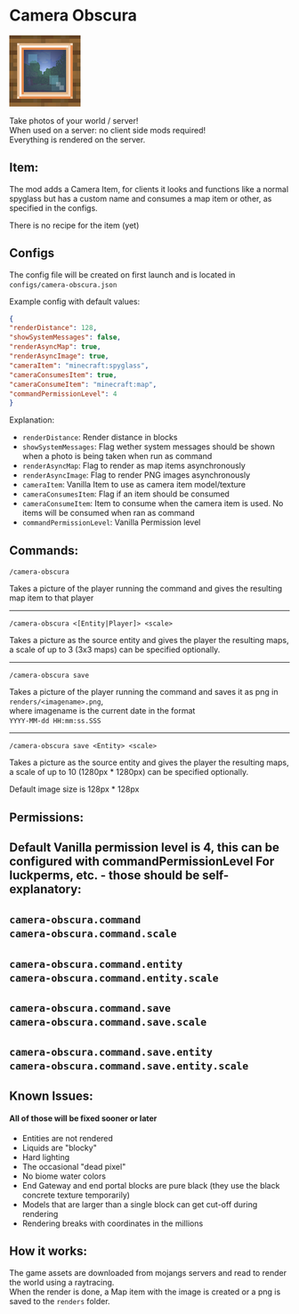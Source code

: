 # Camera Obscura

![Camera Obscura Icon](src/main/resources/camera-obscura-icon.png "Camera Obscura Icon")


Take photos of your world / server!\
When used on a server: no client side mods required!\
Everything is rendered on the server.

## Item:

The mod adds a Camera Item, for clients it looks and functions like a normal spyglass 
but has a custom name and consumes a map item or other, as specified in the configs.

There is no recipe for the item (yet)

## Configs

The config file will be created on first launch and is located in  
`configs/camera-obscura.json`  

Example config with default values:
```json
{
"renderDistance": 128,
"showSystemMessages": false,
"renderAsyncMap": true,
"renderAsyncImage": true,
"cameraItem": "minecraft:spyglass",
"cameraConsumesItem": true,
"cameraConsumeItem": "minecraft:map",
"commandPermissionLevel": 4
}
```

Explanation:
- `renderDistance`: Render distance in blocks
- `showSystemMessages`: Flag wether system messages should be shown when a photo is being taken when run as command
- `renderAsyncMap`: Flag to render as map items asynchronously
- `renderAsyncImage`: Flag to render PNG images asynchronously
- `cameraItem`: Vanilla Item to use as camera item model/texture
- `cameraConsumesItem`: Flag if an item should be consumed
- `cameraConsumeItem`: Item to consume when the camera item is used. No items will be consumed when ran as command
- `commandPermissionLevel`: Vanilla Permission level


## Commands:

```
/camera-obscura
```
Takes a picture of the player running the command and gives the resulting map item to that player

---
```
/camera-obscura <[Entity|Player]> <scale>
```
Takes a picture as the source entity and gives the player the resulting maps, 
a scale of up to 3 (3x3 maps) can be specified optionally.

---
```
/camera-obscura save
```
Takes a picture of the player running the command and saves it as png in  
`renders/<imagename>.png`,  
where imagename is the current date in the format  
`YYYY-MM-dd HH:mm:ss.SSS`

---
```
/camera-obscura save <Entity> <scale>
```

Takes a picture as the source entity and gives the player the resulting maps,
a scale of up to 10 (1280px * 1280px) can be specified optionally.

Default image size is 128px * 128px


## Permissions:

Default Vanilla permission level is 4, this can be configured with commandPermissionLevel
For luckperms, etc. - those should be self-explanatory:
---
`camera-obscura.command`\
`camera-obscura.command.scale`
---
`camera-obscura.command.entity`\
`camera-obscura.command.entity.scale`
---
`camera-obscura.command.save`\
`camera-obscura.command.save.scale`
---
`camera-obscura.command.save.entity`\
`camera-obscura.command.save.entity.scale`
---

## Known Issues:

#### All of those will be fixed sooner or later
- Entities are not rendered
- Liquids are "blocky"
- Hard lighting
- The occasional "dead pixel"
- No biome water colors
- End Gateway and end portal blocks are pure black (they use the black concrete texture temporarily)
- Models that are larger than a single block can get cut-off during rendering
- Rendering breaks with coordinates in the millions

## How it works:

The game assets are downloaded from mojangs servers and read to render the world using a raytracing.  
When the render is done, a Map item with the image is created or a png is saved to the `renders` folder.